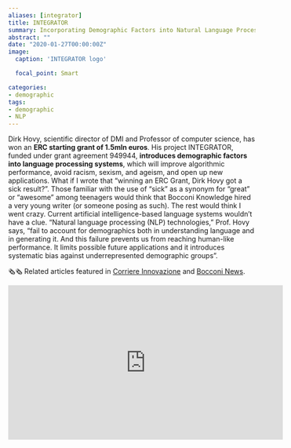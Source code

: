 ```yaml
---
aliases: [integrator]
title: INTEGRATOR
summary: Incorporating Demographic Factors into Natural Language Processing Models
abstract: ""
date: "2020-01-27T00:00:00Z"
image:
  caption: 'INTEGRATOR logo'

  focal_point: Smart

categories:
- demographic
tags:
- demographic
- NLP
---
```



Dirk Hovy, scientific director of DMI and Professor of computer science, has won an **ERC starting grant of 1.5mln euros**. His project INTEGRATOR, funded under grant agreement 949944, **introduces demographic factors into language processing systems**, which will improve algorithmic performance, avoid racism, sexism, and ageism, and open up new applications.
What if I wrote that “winning an ERC Grant, Dirk Hovy got a sick result?”. Those familiar with the use of “sick” as a synonym for “great” or “awesome” among teenagers would think that Bocconi Knowledge hired a very young writer (or someone posing as such). The rest would think I went crazy. Current artificial intelligence-based language systems wouldn’t have a clue. “Natural language processing (NLP) technologies,” Prof. Hovy says, “fail to account for demographics both in understanding language and in generating it. And this failure prevents us from reaching human-like performance. It limits possible future applications and it introduces systematic bias against underrepresented demographic groups”.

🗞️🗞️ Related articles featured in [Corriere Innovazione](https://corriereinnovazione.corriere.it/2021/03/26/professore-che-insegna-algoritmi-linguaggio-senza-pregiudizi-418efdac-8e28-11eb-8542-ee1d410d331e.shtml) and [Bocconi News](https://www.bidsa.unibocconi.eu/wps/wcm/connect/Site/Bidsa/Home/News_Events/ERC+Dirk+Hovy).


<iframe width="560" height="315" src="https://www.youtube.com/embed/9NLBOaAyrVg" title="YouTube video player" frameborder="0" allow="accelerometer; autoplay; clipboard-write; encrypted-media; gyroscope; picture-in-picture" allowfullscreen></iframe>
